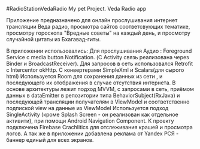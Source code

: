 #RadioStationVedaRadio
My pet Project. Veda Radio app

Приложение предназначено для онлайн прослушивания интернет трансляции Веда радио, просмотра сайтов соответсвующих тематике, просмотру гороскопа "Вредные советы" на каждый день, и просмотру случайной цитаты из Бхагавад-гиты.

В приложении использовались:
Для прослушивания Аудио : Foreground Service с media button Notification. (С Activity связь реализована через Binder и BroadcastReceiver).
Для запросов в сеть использовался Retrofit с Intercentor okHttp. С конвертерами SimpleXml и Scalars(для сырого html)
Используется Room для сохранения данных из сети , и последующего их отображения в случае отсутствия интернета.
В основе архитектуры лежит подход MVVM, с запросами в сеть, приёмом данных в dataEmitter в репозитории типа BehaviorSubject(RxJava) и последующей трансляции получателям в ViewModel и соответственно подпиской view на данные из ViewModel
Используется подход SingleActivity (кроме Splash Screen - он реализован как отдельное активити), при помощи Android Navigation Component.
К проекту подключена Firebase Crachlitics для отслеживания крашей и просмотра логов.
А так же в приложении добавлена реклама от Yandex РСЯ - баннер единый для всех экранов.



